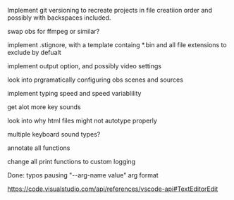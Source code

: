 Implement git versioning to recreate projects in file creatiion order and possibly with backspaces included.

swap obs for ffmpeg or similar?

implement .stignore, with a template containg *.bin and all file extensions to exclude by defualt

implement output option, and possibly video settings

look into prgramatically configuring obs scenes and sources

implement typing speed and speed variablility

get alot more key sounds

look into why html files might not autotype properly

multiple keyboard sound types?

annotate all functions

change all print functions to custom logging 

Done:
typos
pausing
"--arg-name value" arg format


https://code.visualstudio.com/api/references/vscode-api#TextEditorEdit